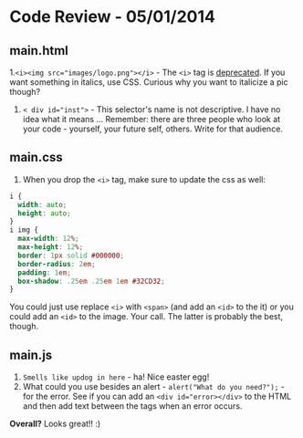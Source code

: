 # Code Review - 05/01/2014

## main.html

1.`<i><img src="images/logo.png"></i>` - The `<i>` tag is [deprecated](http://www.w3schools.com/Tags/tag_i.asp). If you want something in italics, use CSS. Curious why you want to italicize a pic though? 
1. `< div id="inst">` - This selector's name is not descriptive. I have no idea what it means ... Remember: there are three people who look at your code - yourself, your future self, others. Write for that audience.

## main.css

1. When you drop the `<i>` tag, make sure to update the css as well:

  ```css
  i {
  	width: auto;
  	height: auto;
  }
  i img {
  	max-width: 12%;
  	max-height: 12%;
  	border: 1px solid #000000;
  	border-radius: 2em;
  	padding: 1em;
  	box-shadow: .25em .25em 1em #32CD32;
  }
  ```
  
  You could just use replace `<i>` with `<span>` (and add an `<id>` to the it) or you could add an `<id>` to the image. Your call. The latter is probably the best, though.
  

## main.js

1. `Smells like updog in here` - ha! Nice easter egg!
2. What could you use besides an alert - `alert("What do you need?");` - for the error. See if you can add an `<div id="error></div>` to the HTML and then add text between the tags when an error occurs.


**Overall?** Looks great!! :)
